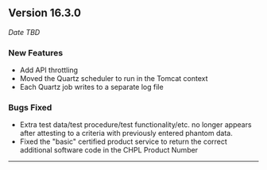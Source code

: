 
## Version 16.3.0
_Date TBD_

### New Features
* Add API throttling
* Moved the Quartz scheduler to run in the Tomcat context
* Each Quartz job writes to a separate log file

### Bugs Fixed
* Extra test data/test procedure/test functionality/etc. no longer appears after attesting to a criteria with previously entered phantom data.
* Fixed the "basic" certified product service to return the correct additional software code in the CHPL Product Number	
---
